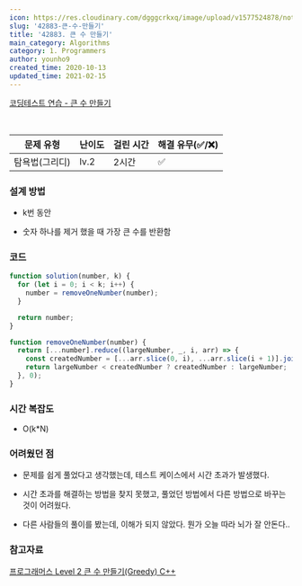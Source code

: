 ```yaml
---
icon: https://res.cloudinary.com/dgggcrkxq/image/upload/v1577524878/noticon/gzl7ru4i4vv3phyv34y3.png
slug: '42883-큰-수-만들기'
title: '42883. 큰 수 만들기'
main_category: Algorithms
category: 1. Programmers
author: younho9
created_time: 2020-10-13
updated_time: 2021-02-15
---
```


[코딩테스트 연습 - 큰 수 만들기](https://programmers.co.kr/learn/courses/30/lessons/42883)

<br />

| 문제 유형      | 난이도 | 걸린 시간 | 해결 유무(✅/❌) |
| -------------- | ------ | --------- | ---------------- |
| 탐욕법(그리디) | lv.2   | 2시간     | ✅               |

### 설계 방법

- k번 동안

- 숫자 하나를 제거 했을 때 가장 큰 수를 반환함

### 코드

```javascript
function solution(number, k) {
  for (let i = 0; i < k; i++) {
    number = removeOneNumber(number);
  }

  return number;
}

function removeOneNumber(number) {
  return [...number].reduce((largeNumber, _, i, arr) => {
    const createdNumber = [...arr.slice(0, i), ...arr.slice(i + 1)].join('');
    return largeNumber < createdNumber ? createdNumber : largeNumber;
  }, 0);
}
```

### 시간 복잡도

- O(k\*N)

### 어려웠던 점

- 문제를 쉽게 풀었다고 생각했는데, 테스트 케이스에서 시간 초과가 발생했다.

- 시간 초과를 해결하는 방법을 찾지 못했고, 풀었던 방법에서 다른 방법으로 바꾸는 것이 어려웠다.

- 다른 사람들의 풀이를 봤는데, 이해가 되지 않았다. 뭔가 오늘 따라 뇌가 잘 안돈다..

### 참고자료

[](https://velog.io/@kimtaeeeny/%ED%94%84%EB%A1%9C%EA%B7%B8%EB%9E%98%EB%A8%B8%EC%8A%A4-%ED%81%B0-%EC%88%98-%EB%A7%8C%EB%93%A4%EA%B8%B0-javascript)

[프로그래머스 Level 2 큰 수 만들기(Greedy) C++](https://mtoc.tistory.com/80)
